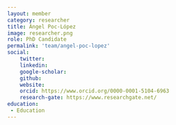 ```yaml
---
layout: member
category: researcher
title: Ángel Poc-López
image: researcher.png
role: PhD Candidate
permalink: 'team/angel-poc-lopez'
social:
    twitter:
    linkedin:
    google-scholar:
    github:
    website:
    orcid: https://www.orcid.org/0000-0001-5104-6963
    research-gate: https://www.researchgate.net/
education:
 - Education
---
```


<!--Lorem ipsum dolor sit amet, consectetur adipiscing elit, sed do eiusmod tempor incididunt ut labore et dolore magna aliqua. Ut enim ad minim veniam, quis nostrud exercitation ullamco laboris nisi ut aliquip ex ea commodo consequat. Duis aute irure dolor in reprehenderit in voluptate velit esse cillum dolore eu fugiat nulla pariatur. Excepteur sint occaecat cupidatat non proident, sunt in culpa qui officia deserunt mollit anim id est laborum.-->
